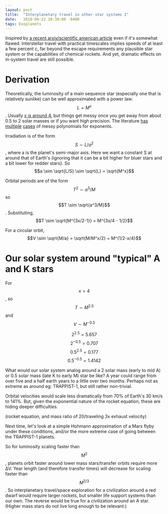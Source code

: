```yaml
---
layout: post
title:  "Interplanetary travel in other star systems I"
date:   2018-04-22 18:30:00 -0400
tags: Exoplanets
---
```

<script type="text/javascript" async
  src="https://cdnjs.cloudflare.com/ajax/libs/mathjax/2.7.4/MathJax.js?config=TeX-MML-AM_CHTML">
</script>

Inspired by [a recent arxiv/scientific american article][arxiv] even if it's somewhat flawed. Interstellar travel with practical timescales implies speeds of at least a few percent c, far beyond the escape requirements any plausible star system or the capabilities of chemical rockets. And yet, dramatic effects on in-system travel are still possible.

# Derivation #
Theoretically, the luminosity of a main sequence star (especially one that is relatively sunlike) can be well approximated with a power law: $$L = M^x$$. Usually [x is around 4][stellar power laws], but things get messy once you get away from about 0.5 to 2 solar masses or if you want high precision. The literature [has][Mann 2015] [multiple][general parameters] [cases][m dwarf parameters] of messy polynomials for exponents.

Irradiation is of the form $$S \sim L/a^2$$, where a is the planet's semi-major axis. Here we want a constant S at around that of Earth's (ignoring that it can be a bit higher for bluer stars and a bit lower for redder stars}. So $$a \sim \sqrt{L/S} \sim \sqrt{L} = \sqrt{M^x}$$

Orbital periods are of the form $$T^2 \sim a^3/M$$ so $$T \sim \sqrt{a^3/M}$$. Substituting, $$T \sim \sqrt{M^{3x/2-1}} = M^{3x/4 - 1/2}$$

For a circular orbit, $$V \sim \sqrt{M/a} = \sqrt{M/M^x/2} = M^{1/2-x/4}$$  


# Our solar system around "typical" A and K stars #
For $$x = 4$$, so $$T \sim M^{2.5}$$ and $$V \sim M^{-0.5}$$

$$2^{2.5} = 5.657$$ $$2^{-0.5} = 0.707$$
$$0.5^{2.5} = 0.177$$ $$0.5^{-0.5} = 1.4142$$

What would our solar system analog around a 2 solar mass (early to mid A) or 0.5 solar mass (late K to early M) star be like? A year could range from over five and a half earth years to a little over two months. Perhaps not as extreme as around eg: TRAPPIST-1, but still rather non-trivial.

Orbital velocities would scale less dramatically from 70% of Earth's 30 km/s to 141%. But, given the exponential nature of the rocket equation, these are hiding deeper difficulties.

(rocket equation, and mass ratio of 20/traveling 3x exhaust velocity)

Next time, let's look at a simple Hohmann approximation of a Mars flyby under these conditions, and/or the more extreme case of going between the TRAPPIST-1 planets.



So for luminosity scaling faster than $$M^2$$, planets orbit faster around lower mass stars/transfer orbits require more ΔV. Year length (and therefore transfer times) will decrease for scaling faster than $$M^{2/3}$$. So interplanetary travel/space exploration for a civilization around a red dwarf would require larger rockets, but smaller life support systems than our own. The reverse would be true for a civilization around an A star. (Higher mass stars do not live long enough to be relevant.)



[arxiv]: https://arxiv.org/abs/1804.03698
[stellar power laws]: https://en.wikipedia.org/wiki/Mass%E2%80%93luminosity_relation
[general parameters]: http://adsabs.harvard.edu/abs/2008A%26A...489.1107B
[m dwarf parameters]: http://adsabs.harvard.edu/abs/2000A%26A...364..217D
[Mann 2015]: http://adsabs.harvard.edu/abs/2015ApJ...804...64M
